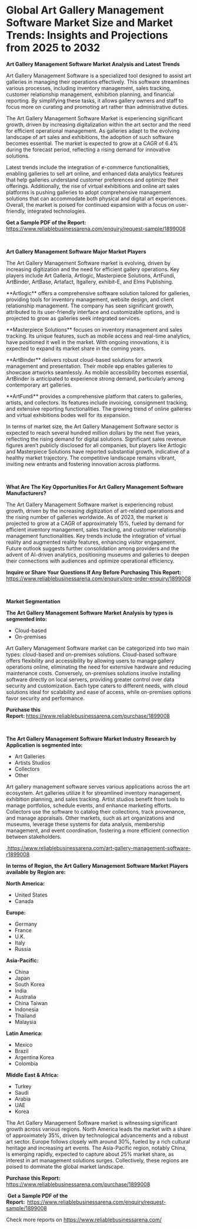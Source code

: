 <p><h1>Global Art Gallery Management Software Market Size and Market Trends: Insights and Projections from 2025 to 2032</h1></p><p><strong>Art Gallery Management Software Market Analysis and Latest Trends</strong></p>
<p><p>Art Gallery Management Software is a specialized tool designed to assist art galleries in managing their operations effectively. This software streamlines various processes, including inventory management, sales tracking, customer relationship management, exhibition planning, and financial reporting. By simplifying these tasks, it allows gallery owners and staff to focus more on curating and promoting art rather than administrative duties.</p><p>The Art Gallery Management Software Market is experiencing significant growth, driven by increasing digitalization within the art sector and the need for efficient operational management. As galleries adapt to the evolving landscape of art sales and exhibitions, the adoption of such software becomes essential. The market is expected to grow at a CAGR of 6.4% during the forecast period, reflecting a rising demand for innovative solutions.</p><p>Latest trends include the integration of e-commerce functionalities, enabling galleries to sell art online, and enhanced data analytics features that help galleries understand customer preferences and optimize their offerings. Additionally, the rise of virtual exhibitions and online art sales platforms is pushing galleries to adopt comprehensive management solutions that can accommodate both physical and digital art experiences. Overall, the market is poised for continued expansion with a focus on user-friendly, integrated technologies.</p></p>
<p><strong>Get a Sample PDF of the Report:&nbsp;</strong> <a href="https://www.reliablebusinessarena.com/enquiry/request-sample/1899008?utm_campaign=2959&utm_medium=2&utm_source=Github&utm_content=ia&utm_term=09032025&utm_id=art-gallery-management-software">https://www.reliablebusinessarena.com/enquiry/request-sample/1899008</a></p>
<p>&nbsp;</p>
<p><strong>Art Gallery Management Software Major Market Players</strong></p>
<p><p>The Art Gallery Management Software market is evolving, driven by increasing digitization and the need for efficient gallery operations. Key players include Art Galleria, Artlogic, Masterpiece Solutions, ArtFundi, ArtBinder, ArtBase, Artafact, Itgallery, exhibit-E, and Elms Publishing.</p><p>**Artlogic** offers a comprehensive software solution tailored for galleries, providing tools for inventory management, website design, and client relationship management. The company has seen significant growth, attributed to its user-friendly interface and customizable options, and is projected to grow as galleries seek integrated services.</p><p>**Masterpiece Solutions** focuses on inventory management and sales tracking. Its unique features, such as mobile access and real-time analytics, have positioned it well in the market. With ongoing innovations, it is expected to expand its market share in the coming years.</p><p>**ArtBinder** delivers robust cloud-based solutions for artwork management and presentation. Their mobile app enables galleries to showcase artworks seamlessly. As mobile accessibility becomes essential, ArtBinder is anticipated to experience strong demand, particularly among contemporary art galleries.</p><p>**ArtFundi** provides a comprehensive platform that caters to galleries, artists, and collectors. Its features include invoicing, consignment tracking, and extensive reporting functionalities. The growing trend of online galleries and virtual exhibitions bodes well for its expansion.</p><p>In terms of market size, the Art Gallery Management Software sector is expected to reach several hundred million dollars by the next five years, reflecting the rising demand for digital solutions. Significant sales revenue figures aren’t publicly disclosed for all companies, but players like Artlogic and Masterpiece Solutions have reported substantial growth, indicative of a healthy market trajectory. The competitive landscape remains vibrant, inviting new entrants and fostering innovation across platforms.</p></p>
<p>&nbsp;</p>
<p><strong>What Are The Key Opportunities For Art Gallery Management Software Manufacturers?</strong></p>
<p><p>The Art Gallery Management Software market is experiencing robust growth, driven by the increasing digitization of art-related operations and the rising number of galleries worldwide. As of 2023, the market is projected to grow at a CAGR of approximately 15%, fueled by demand for efficient inventory management, sales tracking, and customer relationship management functionalities. Key trends include the integration of virtual reality and augmented reality features, enhancing visitor engagement. Future outlook suggests further consolidation among providers and the advent of AI-driven analytics, positioning museums and galleries to deepen their connections with audiences and optimize operational efficiency.</p></p>
<p><strong>Inquire or Share Your Questions If Any Before Purchasing This Report:</strong> <a href="https://www.reliablebusinessarena.com/enquiry/pre-order-enquiry/1899008?utm_campaign=2959&utm_medium=2&utm_source=Github&utm_content=ia&utm_term=09032025&utm_id=art-gallery-management-software">https://www.reliablebusinessarena.com/enquiry/pre-order-enquiry/1899008</a></p>
<p>&nbsp;</p>
<p><strong>Market Segmentation</strong></p>
<p><strong>The Art Gallery Management Software Market Analysis by types is segmented into:</strong></p>
<p><ul><li>Cloud-based</li><li>On-premises</li></ul></p>
<p><p>Art Gallery Management Software market can be categorized into two main types: cloud-based and on-premises solutions. Cloud-based software offers flexibility and accessibility by allowing users to manage gallery operations online, eliminating the need for extensive hardware and reducing maintenance costs. Conversely, on-premises solutions involve installing software directly on local servers, providing greater control over data security and customization. Each type caters to different needs, with cloud solutions ideal for scalability and ease of access, while on-premises options favor security and performance.</p></p>
<p><strong>Purchase this Report:&nbsp;</strong><a href="https://www.reliablebusinessarena.com/purchase/1899008?utm_campaign=2959&utm_medium=2&utm_source=Github&utm_content=ia&utm_term=09032025&utm_id=art-gallery-management-software">https://www.reliablebusinessarena.com/purchase/1899008</a></p>
<p>&nbsp;</p>
<p><strong>The Art Gallery Management Software Market Industry Research by Application is segmented into:</strong></p>
<p><ul><li>Art Galleries</li><li>Artists Studios</li><li>Collectors</li><li>Other</li></ul></p>
<p><p>Art gallery management software serves various applications across the art ecosystem. Art galleries utilize it for streamlined inventory management, exhibition planning, and sales tracking. Artist studios benefit from tools to manage portfolios, schedule events, and enhance marketing efforts. Collectors use the software to catalog their collections, track provenance, and manage appraisals. Other markets, such as art organizations and museums, leverage these systems for data analysis, membership management, and event coordination, fostering a more efficient connection between stakeholders.</p></p>
<p><a href="https://www.reliablebusinessarena.com/art-gallery-management-software-r1899008?utm_campaign=2959&utm_medium=2&utm_source=Github&utm_content=ia&utm_term=09032025&utm_id=art-gallery-management-software">&nbsp;https://www.reliablebusinessarena.com/art-gallery-management-software-r1899008</a></p>
<p><strong>In terms of Region, the Art Gallery Management Software Market Players available by Region are:</strong></p>
<p>
    <p> <strong> North America: </strong>
        <ul>
            <li>United States</li>
            <li>Canada</li>
        </ul>
        </p> 
    <p> <strong> Europe: </strong>
        <ul>
            <li>Germany</li>
            <li>France</li>
            <li>U.K.</li>
            <li>Italy</li>
            <li>Russia</li>
        </ul>
        </p> 
    <p> <strong> Asia-Pacific: </strong>
        <ul>
            <li>China</li>
            <li>Japan</li>
            <li>South Korea</li>
            <li>India</li>
            <li>Australia</li>
            <li>China Taiwan</li>
            <li>Indonesia</li>
            <li>Thailand</li>
            <li>Malaysia</li>
        </ul>
        </p> 
    <p> <strong> Latin America: </strong>
        <ul>
            <li>Mexico</li>
            <li>Brazil</li>
            <li>Argentina Korea</li>
            <li>Colombia</li>
        </ul>
        </p> 
    <p> <strong> Middle East & Africa: </strong>
        <ul>
            <li>Turkey</li>
            <li>Saudi</li>
            <li>Arabia</li>
            <li>UAE</li>
            <li>Korea</li>
        </ul>
    </p>
    </p>
<p><p>The Art Gallery Management Software market is witnessing significant growth across various regions. North America leads the market with a share of approximately 35%, driven by technological advancements and a robust art sector. Europe follows closely with around 30%, fueled by a rich cultural heritage and increasing art events. The Asia-Pacific region, notably China, is emerging rapidly, expected to capture about 25% market share, as interest in art management solutions surges. Collectively, these regions are poised to dominate the global market landscape.</p></p>
<p><strong>Purchase this Report: </strong><a href="https://www.reliablebusinessarena.com/purchase/1899008?utm_campaign=2959&utm_medium=2&utm_source=Github&utm_content=ia&utm_term=09032025&utm_id=art-gallery-management-software">https://www.reliablebusinessarena.com/purchase/1899008</a></p>
<p>&nbsp;<strong>Get a Sample PDF of the Report:&nbsp;&nbsp;</strong><a href="https://www.reliablebusinessarena.com/enquiry/request-sample/1899008?utm_campaign=2959&utm_medium=2&utm_source=Github&utm_content=ia&utm_term=09032025&utm_id=art-gallery-management-software">https://www.reliablebusinessarena.com/enquiry/request-sample/1899008</a></p>
<p><strong></strong></p>
<p>Check more reports on <a href="https://www.reliablebusinessarena.com/?utm_campaign=2959&utm_medium=2&utm_source=Github&utm_content=ia&utm_term=09032025&utm_id=art-gallery-management-software">https://www.reliablebusinessarena.com/</a></p>
